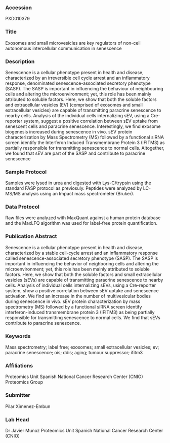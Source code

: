 ### Accession
PXD010379

### Title
Exosomes and small microvesicles are key regulators of non-cell autonomous intercellular communication in senescence

### Description
Senescence is a cellular phenotype present in health and disease, characterized by an irreversible cell cycle arrest and an inflammatory response, denominated senescence-associated secretory phenotype (SASP). The SASP is important in influencing the behaviour of neighbouring cells and altering the microenvironment; yet, this role has been mainly attributed to soluble factors. Here, we show that both the soluble factors and extracellular vesicles (EV) (comprised of exosomes and small extracellular vesicles) are capable of transmitting paracrine senescence to nearby cells. Analysis of the individual cells internalizing sEV, using a Cre-reporter system, suggest a positive correlation between sEV uptake from senescent cells and paracrine senescence. Interestingly, we find exosome biogenesis increased during senescence in vivo. sEV protein characterization by Mass Spectrometry (MS) followed by a functional siRNA screen identify the Interferon Induced Transmembrane Protein 3 (IFITM3) as partially responsible for transmitting senescence to normal cells. Altogether, we found that sEV are part of the SASP and contribute to paracrine senescence

### Sample Protocol
Samples were lysed in urea and digested with Lys-C/trypsin using the standard FASP protocol as previosuly. Peptides were analyzed by LC-MS/MS analysis using an Impact mass spectrometer (Bruker).

### Data Protocol
Raw files were analyzed with MaxQuant against a human protein database and the MaxLFQ algorithm was used for label-free protein quantification.

### Publication Abstract
Senescence is a cellular phenotype present in health and disease, characterized by a stable cell-cycle arrest and an inflammatory response called senescence-associated secretory phenotype (SASP). The SASP is important in influencing the behavior of neighboring cells and altering the microenvironment; yet, this role has been mainly attributed to soluble factors. Here, we show that both the soluble factors and small extracellular vesicles (sEVs) are capable of transmitting paracrine senescence to nearby cells. Analysis of individual cells internalizing sEVs, using a Cre-reporter system, show a positive correlation between sEV uptake and senescence activation. We find an increase in the number of multivesicular bodies during senescence in&#xa0;vivo. sEV protein characterization by mass spectrometry (MS) followed by a functional siRNA screen identify interferon-induced transmembrane protein 3 (IFITM3) as being partially responsible for transmitting senescence to normal cells. We find that sEVs contribute to paracrine senescence.

### Keywords
Mass spectrometry; label free; exosomes; small extracellular vesicles; ev; paracrine senescence; ois; ddis; aging; tumour suppressor; ifitm3

### Affiliations
Proteomics Unit Spanish National Cancer Research Center (CNIO)
Proteomics Group

### Submitter
Pilar Ximenez-Embun

### Lab Head
Dr Javier Munoz
Proteomics Unit Spanish National Cancer Research Center (CNIO)



